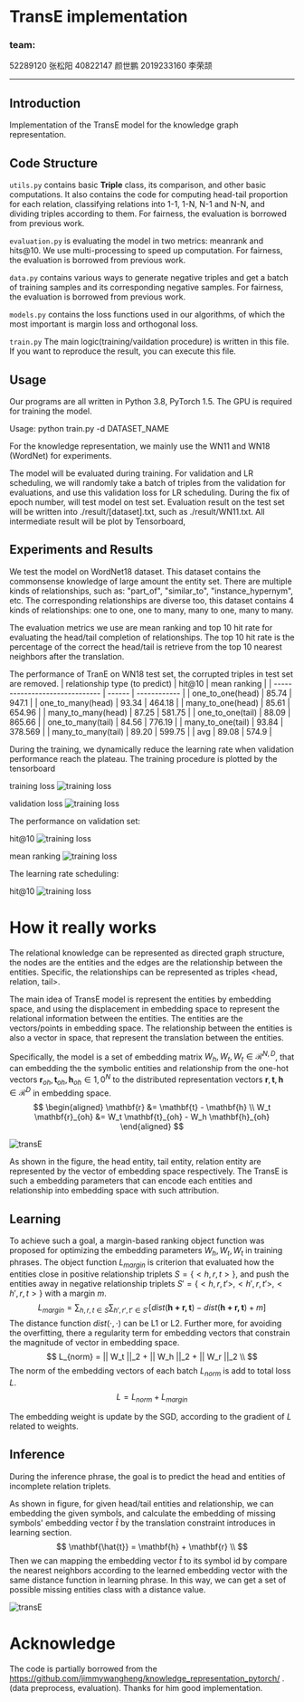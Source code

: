 # TransE implementation 

### team: 
52289120	张松阳	40822147	颜世鹏	2019233160	李荣颉

--------------------------
## Introduction
Implementation of the TransE model for the knowledge graph representation.

## Code Structure

`utils.py` contains basic **Triple** class, its comparison, and other basic computations. It also contains the code for computing head-tail proportion for each relation, classifying relations into 1-1, 1-N, N-1 and N-N, and dividing triples according to them. For fairness, the evaluation is borrowed from previous work.


`evaluation.py` is evaluating the model in two metrics: meanrank and hits@10. We use multi-processing to speed up computation. For fairness, the evaluation is borrowed from previous work.

`data.py` contains various ways to generate negative triples and get a batch of training samples and its corresponding negative samples. For fairness, the evaluation is borrowed from previous work.


`models.py` contains the loss functions used in our algorithms, of which the most important is margin loss and orthogonal loss.

`train.py` The main logic(training/vaildation procedure) is written in this file. If you want to reproduce the result, you can execute this file. 


## Usage

Our programs are all written in Python 3.8, PyTorch 1.5. The GPU is required for training the model.

Usage:
python train.py -d DATASET_NAME

For the knowledge representation, we mainly use the WN11 and WN18 (WordNet) for experiments.

The model will be evaluated during training. For validation and LR scheduling, we will randomly take a batch of triples from the validation for evaluations, and use this validation loss for LR scheduling.
During the fix of epoch number, will test model on test set. Evaluation result on the test set will be written into ./result/[dataset].txt, such as ./result/WN11.txt. 
All intermediate result will be plot by Tensorboard,


## Experiments and Results

We test the model on WordNet18 dataset. This dataset contains the commonsense knowledge of large amount the entity set. There are multiple kinds of relationships, such as: "part_of", "similar_to", "instance_hypernym", etc. 
The corresponding relationships are diverse too, this dataset contains 4 kinds of relationships: one to one, one to many, many to one, many to many.

The evaluation metrics we use are mean ranking and top 10 hit rate for evaluating the head/tail completion of relationships. The top 10 hit rate is the percentage of the correct the head/tail is retrieve from the top 10 nearest neighbors after the translation.

The performance of TranE on WN18 test set, the corrupted triples in test set are removed.
| relationship type (to predict) | hit@10 | mean ranking |
| ------------------------------ | ------ | ------------ |
| one_to_one(head)               | 85.74  | 947.1        |
| one_to_many(head)              | 93.34  | 464.18       |
| many_to_one(head)              | 85.61  | 654.96       |
| many_to_many(head)             | 87.25  | 581.75       |
| one_to_one(tail)               | 88.09  | 865.66       |
| one_to_many(tail)              | 84.56  | 776.19       |
| many_to_one(tail)              | 93.84  | 378.569      |
| many_to_many(tail)             | 89.20  | 599.75       |
| avg                            | 89.08  | 574.9        |

During the training, we dynamically reduce the learning rate when validation performance reach the plateau.
The training procedure is plotted by the tensorboard

training loss
![training loss](imgs/training_loss.png)

validation loss
![training loss](imgs/val_loss.png)

The performance on validation set:

hit@10
![training loss](imgs/val_hit10.png)

mean ranking
![training loss](imgs/val_hit10.png)


The learning rate scheduling:

hit@10
![training loss](imgs/lr_sche.png)

# How it really works
The relational knowledge can be represented as directed graph structure, the nodes are the entities and the edges are the relationship between the entities. Specific, the relationships can be represented as triples <head, relation, tail>.

The main idea of TransE model is represent the entities by embedding space, and using the displacement in embedding space to represent the relational information between the entities. 
The entities are the vectors/points in embedding space.
The relationship between the entities is also a vector in space, that represent the translation between the entities.

Specifically, the model is a set of embedding matrix $W_h, W_t, W_t \in \mathcal{R}^{N,D}$, that can embedding the the symbolic entities and relationship from the one-hot vectors $\mathbf{r}_{oh}, \mathbf{t}_{oh}, \mathbf{h}_{oh} \in \mathcal{1,0}^{N}$ to the distributed representation vectors $\mathbf{r}, \mathbf{t}, \mathbf{h} \in \mathcal{R}^D$ in embedding space. 
$$
\begin{aligned}
\mathbf{r} &= \mathbf{t} - \mathbf{h} \\ 
 W_t \mathbf{r}_{oh} &= W_t \mathbf{t}_{oh} - W_h \mathbf{h}_{oh}
\end{aligned}
$$

![transE](imgs/transE_simp.png)

As shown in the figure, the head entity, tail entity, relation entity are represented by the vector of embedding space respectively. The TransE is such a embedding parameters that can encode each entities and relationship into embedding space with such attribution.

## Learning
To achieve such a goal, a margin-based ranking object function was proposed for optimizing the embedding parameters $W_h, W_t, W_t$ in training phrases. The object function $L_{margin}$ is criterion that evaluated how the entities close in positive relationship triplets $S = \{<h,r,t>\}$, and push the entities away in negative relationship triplets $S' = \{<h,r,t'>, <h',r,t'>, <h',r,t>\}$ with a margin $m$.   
$$
L_{margin} = \sum_{h,r,t \in S} \sum_{h',r',t' \in S'}[dist(\mathbf{h + r, t}) - dist(\mathbf{h + r, t}) + m]
$$
The distance function $dist(\cdot, \cdot)$ can be L1 or L2. Further more, for avoiding the overfitting, there a regularity term for embedding vectors that constrain the magnitude of vector in embedding space.
$$
L_{norm} = || W_t ||_2 + || W_h ||_2 + || W_r ||_2 \\
$$
The norm of the embedding vectors of each batch $L_{norm}$ is add to total loss $L$.
$$
L  = L_{norm} + L_{margin}
$$

The embedding weight is update by the SGD, according to the gradient of $L$ related to weights.

## Inference
During the inference phrase, the goal is to predict the head and entities of incomplete relation triplets.

As shown in figure, for given head/tail entities and relationship, we can embedding the given symbols, and calculate the embedding of missing symbols' embedding vector $\hat{t}$ by the translation constraint introduces in learning section.
$$
\mathbf{\hat{t}} = \mathbf{h} + \mathbf{r} \\ 
$$
Then we can mapping the embedding vector $\hat{t}$ to its symbol id by compare the nearest neighbors according to the learned embedding vector with the same distance function in learning phrase.
In this way, we can get a set of possible missing entities class with a distance value. 

![transE](imgs/inference.png)

# Acknowledge
The code is partially borrowed from the https://github.com/jimmywangheng/knowledge_representation_pytorch/ . (data preprocess, evaluation).  Thanks for him good implementation.
